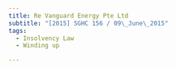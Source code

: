 ```yaml
---
title: Re Vanguard Energy Pte Ltd 
subtitle: "[2015] SGHC 156 / 09\_June\_2015"
tags:
  - Insolvency Law
  - Winding up

---
```


